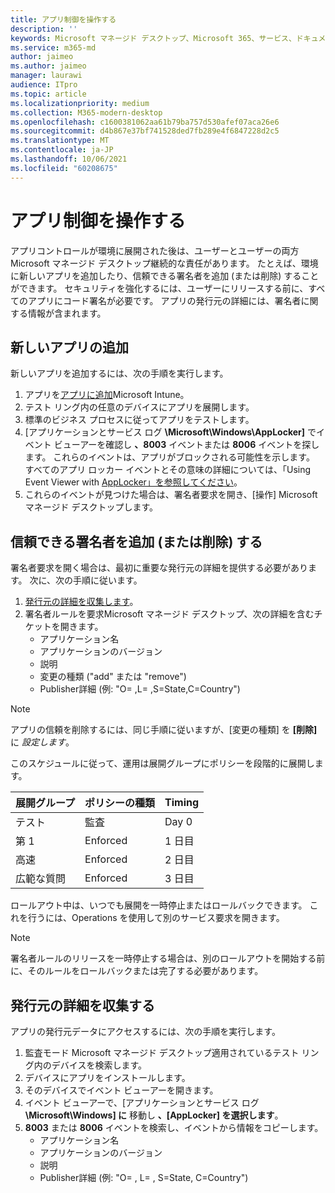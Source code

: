 ```yaml
---
title: アプリ制御を操作する
description: ''
keywords: Microsoft マネージド デスクトップ、Microsoft 365、サービス、ドキュメント
ms.service: m365-md
author: jaimeo
ms.author: jaimeo
manager: laurawi
audience: ITpro
ms.topic: article
ms.localizationpriority: medium
ms.collection: M365-modern-desktop
ms.openlocfilehash: c1600381062aa61b79ba757d530afef07aca26e6
ms.sourcegitcommit: d4b867e37bf741528ded7fb289e4f6847228d2c5
ms.translationtype: MT
ms.contentlocale: ja-JP
ms.lasthandoff: 10/06/2021
ms.locfileid: "60208675"
---
```

# <a name="work-with-app-control"></a>アプリ制御を操作する

アプリコントロールが環境に展開された後は、ユーザーとユーザーの両方Microsoft マネージド デスクトップ継続的な責任があります。 たとえば、環境に新しいアプリを追加したり、信頼できる署名者を追加 (または削除) することができます。 セキュリティを強化するには、ユーザーにリリースする前に、すべてのアプリにコード署名が必要です。 アプリの発行元の詳細には、署名者に関する情報が含まれます。


## <a name="add-a-new-app"></a>新しいアプリの追加

新しいアプリを追加するには、次の手順を実行します。

1. アプリを[アプリに追加](/mem/intune/apps/apps-win32-app-management)Microsoft Intune。
2. テスト リング内の任意のデバイスにアプリを展開します。 
3. 標準のビジネス プロセスに従ってアプリをテストします。 
4. [アプリケーションとサービス ログ **\Microsoft\Windows\AppLocker]** でイベント ビューアーを確認し **、8003** イベントまたは **8006** イベントを探します。 これらのイベントは、アプリがブロックされる可能性を示します。 すべてのアプリ ロッカー イベントとその意味の詳細については、「Using Event Viewer with [AppLocker」を参照してください](/windows/security/threat-protection/windows-defender-application-control/applocker/using-event-viewer-with-applocker)。
5. これらのイベントが見つけた場合は、署名者要求を開き、[操作] Microsoft マネージド デスクトップします。

## <a name="add-or-remove-a-trusted-signer"></a>信頼できる署名者を追加 (または削除) する

署名者要求を開く場合は、最初に重要な発行元の詳細を提供する必要があります。 次に、次の手順に従います。

1. [発行元の詳細を収集します](#gather-publisher-details)。
2. 署名者ルールを要求Microsoft マネージド デスクトップ、次の詳細を含むチケットを開きます。  
    - アプリケーション名 
    - アプリケーションのバージョン 
    - 説明 
    - 変更の種類 ("add" または "remove")  
    - Publisher詳細 (例: "O= <publisher name> ,L= <location> ,S=State,C=Country") 

> [!NOTE]
> アプリの信頼を削除するには、同じ手順に従いますが、[変更の種類] を **[削除]** に *設定します*。

このスケジュールに従って、運用は展開グループにポリシーを段階的に展開します。


|展開グループ  |ポリシーの種類  |Timing  |
|---------|---------|---------|
|テスト     |  監査       |  Day 0       |
|第 1     | Enforced        | 1 日目        |
|高速     | Enforced        |  2 日目       |
|広範な質問     | Enforced        |  3 日目       |


ロールアウト中は、いつでも展開を一時停止またはロールバックできます。 これを行うには、Operations を使用して別のサービス要求を開きます。

> [!NOTE]
> 署名者ルールのリリースを一時停止する場合は、別のロールアウトを開始する前に、そのルールをロールバックまたは完了する必要があります。

## <a name="gather-publisher-details"></a>発行元の詳細を収集する

アプリの発行元データにアクセスするには、次の手順を実行します。

1. 監査モード Microsoft マネージド デスクトップ適用されているテスト リング内のデバイスを検索します。 
2. デバイスにアプリをインストールします。
3. そのデバイスでイベント ビューアーを開きます。 
4. イベント ビューアーで、[アプリケーションとサービス ログ **\Microsoft\Windows] に** 移動し **、[AppLocker] を選択します**。 
5. **8003** または **8006** イベントを検索し、イベントから情報をコピーします。 
    - アプリケーション名 
    - アプリケーションのバージョン 
    - 説明 
    - Publisher詳細 (例: "O= <publisher name> , L= <location> , S=State, C=Country")